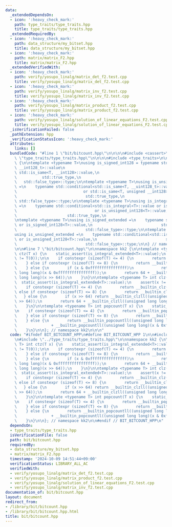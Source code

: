 ```yaml
---
data:
  _extendedDependsOn:
  - icon: ':heavy_check_mark:'
    path: type_traits/type_traits.hpp
    title: type_traits/type_traits.hpp
  _extendedRequiredBy:
  - icon: ':heavy_check_mark:'
    path: data_structure/my_bitset.hpp
    title: data_structure/my_bitset.hpp
  - icon: ':heavy_check_mark:'
    path: matrix/matrix_F2.hpp
    title: matrix/matrix_F2.hpp
  _extendedVerifiedWith:
  - icon: ':heavy_check_mark:'
    path: verify/yosupo_linalg/matrix_det_f2.test.cpp
    title: verify/yosupo_linalg/matrix_det_f2.test.cpp
  - icon: ':heavy_check_mark:'
    path: verify/yosupo_linalg/matrix_inv_f2.test.cpp
    title: verify/yosupo_linalg/matrix_inv_f2.test.cpp
  - icon: ':heavy_check_mark:'
    path: verify/yosupo_linalg/matrix_product_f2.test.cpp
    title: verify/yosupo_linalg/matrix_product_f2.test.cpp
  - icon: ':heavy_check_mark:'
    path: verify/yosupo_linalg/solution_of_linear_equations_F2.test.cpp
    title: verify/yosupo_linalg/solution_of_linear_equations_F2.test.cpp
  _isVerificationFailed: false
  _pathExtension: hpp
  _verificationStatusIcon: ':heavy_check_mark:'
  attributes:
    links: []
  bundledCode: "#line 1 \"bit/bitcount.hpp\"\n\n\n\n#include <cassert>\n\n#line 1\
    \ \"type_traits/type_traits.hpp\"\n\n\n\n#include <type_traits>\n\nnamespace kk2\
    \ {\n\ntemplate <typename T>\nusing is_signed_int128 = typename std::conditional<std::is_same<T,\
    \ __int128_t>::value\n                                                       or\
    \ std::is_same<T, __int128>::value,\n                                        \
    \           std::true_type,\n                                                \
    \   std::false_type>::type;\n\ntemplate <typename T>\nusing is_unsigned_int128\
    \ =\n    typename std::conditional<std::is_same<T, __uint128_t>::value\n     \
    \                             or std::is_same<T, unsigned __int128>::value,\n\
    \                              std::true_type,\n                             \
    \ std::false_type>::type;\n\ntemplate <typename T>\nusing is_integral_extended\
    \ =\n    typename std::conditional<std::is_integral<T>::value or is_signed_int128<T>::value\n\
    \                                  or is_unsigned_int128<T>::value,\n        \
    \                      std::true_type,\n                              std::false_type>::type;\n\
    \ntemplate <typename T>\nusing is_signed_extended =\n    typename std::conditional<std::is_signed<T>::value\
    \ or is_signed_int128<T>::value,\n                              std::true_type,\n\
    \                              std::false_type>::type;\n\ntemplate <typename T>\n\
    using is_unsigned_extended =\n    typename std::conditional<std::is_unsigned<T>::value\
    \ or is_unsigned_int128<T>::value,\n                              std::true_type,\n\
    \                              std::false_type>::type;\n\n} // namespace kk2\n\
    \n\n#line 7 \"bit/bitcount.hpp\"\n\nnamespace kk2 {\n\ntemplate <typename T> int\
    \ ctz(T x) {\n    static_assert(is_integral_extended<T>::value);\n    assert(x\
    \ != T(0));\n\n    if constexpr (sizeof(T) <= 4) {\n        return __builtin_ctz(x);\n\
    \    } else if constexpr (sizeof(T) <= 8) {\n        return __builtin_ctzll(x);\n\
    \    } else {\n        if (x & 0xffffffffffffffff)\n            return __builtin_ctzll((unsigned\
    \ long long)(x & 0xffffffffffffffff));\n        return 64 + __builtin_ctzll((unsigned\
    \ long long)(x >> 64));\n    }\n}\n\ntemplate <typename T> int clz(T x) {\n  \
    \  static_assert(is_integral_extended<T>::value);\n    assert(x != T(0));\n\n\
    \    if constexpr (sizeof(T) <= 4) {\n        return __builtin_clz(x);\n    }\
    \ else if constexpr (sizeof(T) <= 8) {\n        return __builtin_clzll(x);\n \
    \   } else {\n        if (x >> 64) return __builtin_clzll((unsigned long long)(x\
    \ >> 64));\n        return 64 + __builtin_clzll((unsigned long long)(x & 0xffffffffffffffff));\n\
    \    }\n}\n\ntemplate <typename T> int popcount(T x) {\n    static_assert(is_integral_extended<T>::value);\n\
    \n    if constexpr (sizeof(T) <= 4) {\n        return __builtin_popcount(x);\n\
    \    } else if constexpr (sizeof(T) <= 8) {\n        return __builtin_popcountll(x);\n\
    \    } else {\n        return __builtin_popcountll((unsigned long long)(x >> 64))\n\
    \               + __builtin_popcountll((unsigned long long)(x & 0xffffffffffffffff));\n\
    \    }\n}\n\n}; // namespace kk2\n\n\n"
  code: "#ifndef BIT_BITCOUNT_HPP\n#define BIT_BITCOUNT_HPP 1\n\n#include <cassert>\n\
    \n#include \"../type_traits/type_traits.hpp\"\n\nnamespace kk2 {\n\ntemplate <typename\
    \ T> int ctz(T x) {\n    static_assert(is_integral_extended<T>::value);\n    assert(x\
    \ != T(0));\n\n    if constexpr (sizeof(T) <= 4) {\n        return __builtin_ctz(x);\n\
    \    } else if constexpr (sizeof(T) <= 8) {\n        return __builtin_ctzll(x);\n\
    \    } else {\n        if (x & 0xffffffffffffffff)\n            return __builtin_ctzll((unsigned\
    \ long long)(x & 0xffffffffffffffff));\n        return 64 + __builtin_ctzll((unsigned\
    \ long long)(x >> 64));\n    }\n}\n\ntemplate <typename T> int clz(T x) {\n  \
    \  static_assert(is_integral_extended<T>::value);\n    assert(x != T(0));\n\n\
    \    if constexpr (sizeof(T) <= 4) {\n        return __builtin_clz(x);\n    }\
    \ else if constexpr (sizeof(T) <= 8) {\n        return __builtin_clzll(x);\n \
    \   } else {\n        if (x >> 64) return __builtin_clzll((unsigned long long)(x\
    \ >> 64));\n        return 64 + __builtin_clzll((unsigned long long)(x & 0xffffffffffffffff));\n\
    \    }\n}\n\ntemplate <typename T> int popcount(T x) {\n    static_assert(is_integral_extended<T>::value);\n\
    \n    if constexpr (sizeof(T) <= 4) {\n        return __builtin_popcount(x);\n\
    \    } else if constexpr (sizeof(T) <= 8) {\n        return __builtin_popcountll(x);\n\
    \    } else {\n        return __builtin_popcountll((unsigned long long)(x >> 64))\n\
    \               + __builtin_popcountll((unsigned long long)(x & 0xffffffffffffffff));\n\
    \    }\n}\n\n}; // namespace kk2\n\n#endif // BIT_BITCOUNT_HPP\n"
  dependsOn:
  - type_traits/type_traits.hpp
  isVerificationFile: false
  path: bit/bitcount.hpp
  requiredBy:
  - data_structure/my_bitset.hpp
  - matrix/matrix_F2.hpp
  timestamp: '2024-10-09 14:51:44+09:00'
  verificationStatus: LIBRARY_ALL_AC
  verifiedWith:
  - verify/yosupo_linalg/matrix_det_f2.test.cpp
  - verify/yosupo_linalg/matrix_product_f2.test.cpp
  - verify/yosupo_linalg/solution_of_linear_equations_F2.test.cpp
  - verify/yosupo_linalg/matrix_inv_f2.test.cpp
documentation_of: bit/bitcount.hpp
layout: document
redirect_from:
- /library/bit/bitcount.hpp
- /library/bit/bitcount.hpp.html
title: bit/bitcount.hpp
---
```

